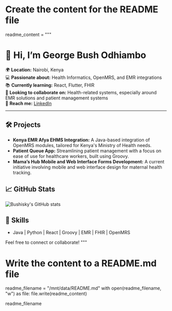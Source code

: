 # Create the content for the README file
readme_content = """
# 👋 Hi, I’m George Bush Odhiambo

🌍 **Location:** Nairobi, Kenya  
💻 **Passionate about:** Health Informatics, OpenMRS, and EMR integrations  
📚 **Currently learning:** React, Flutter, FHIR  
🤝 **Looking to collaborate on:** Health-related systems, especially around EMR solutions and patient management systems  
🔗 **Reach me:** [LinkedIn](https://www.linkedin.com/in/george-bush-odhiambo/)

---

## 🛠️ Projects
- **Kenya EMR Afya EHMS Integration:** A Java-based integration of OpenMRS modules, tailored for Kenya's Ministry of Health needs.
- **Patient Queue App:** Streamlining patient management with a focus on ease of use for healthcare workers, built using Groovy.
- **Mama’s Hub Mobile and Web Interface Forms Development:** A current initiative involving mobile and web interface design for maternal health tracking.

## 📈 GitHub Stats
![Bushisky's GitHub stats](https://github-readme-stats.vercel.app/api?username=Bushisky&show_icons=true&theme=radical)

## 🚀 Skills
- Java | Python | React | Groovy | EMR | FHIR | OpenMRS

Feel free to connect or collaborate!
"""

# Write the content to a README.md file
readme_filename = "/mnt/data/README.md"
with open(readme_filename, "w") as file:
    file.write(readme_content)

readme_filename
